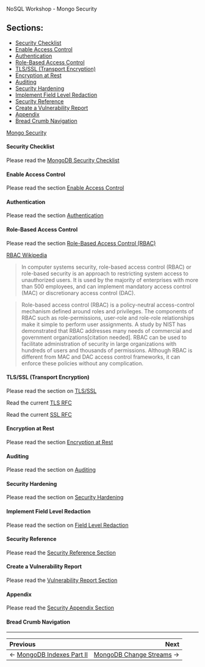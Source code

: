NoSQL Workshop - Mongo Security

## Sections:

* [Security Checklist](#security-checklist)
* [Enable Access Control](#enable-auth)
* [Authentication](#authentication)
* [Role-Based Access Control](#role-based-access-control)
* [TLS/SSL (Transport Encryption)](#tls/ssl-(transport-encryption))
* [Encryption at Rest](#encryption-at-rest)
* [Auditing](#auditing)
* [Security Hardening](#security-hardening)
* [Implement Field Level Redaction](#implement-field-level-redaction)
* [Security Reference](#security-reference)
* [Create a Vulnerability Report](#create-a-vulnerability-report)
* [Appendix](#appendix)
* [Bread Crumb Navigation](#bread-crumb-navigation)

[Mongo Security](https://docs.mongodb.com/manual/security/)

#### Security Checklist

Please read the [MongoDB Security Checklist](https://docs.mongodb.com/manual/administration/security-checklist/)

#### Enable Access Control

Please read the section [Enable Access Control](https://docs.mongodb.com/manual/tutorial/enable-authentication/)

#### Authentication

Please read the section [Authentication](https://docs.mongodb.com/manual/core/authentication/)

#### Role-Based Access Control

Please read the section [Role-Based Access Control (RBAC)](https://docs.mongodb.com/manual/core/authorization/)

[RBAC Wikipedia](https://en.wikipedia.org/wiki/Role-based_access_control)

> In computer systems security, role-based access control (RBAC) or role-based security is an approach to restricting system access to unauthorized users. It is used by the majority of enterprises with more than 500 employees, and can implement mandatory access control (MAC) or discretionary access control (DAC).

> Role-based access control (RBAC) is a policy-neutral access-control mechanism defined around roles and privileges. The components of RBAC such as role-permissions, user-role and role-role relationships make it simple to perform user assignments. A study by NIST has demonstrated that RBAC addresses many needs of commercial and government organizations[citation needed]. RBAC can be used to facilitate administration of security in large organizations with hundreds of users and thousands of permissions. Although RBAC is different from MAC and DAC access control frameworks, it can enforce these policies without any complication.

#### TLS/SSL (Transport Encryption)

Please read the section on [TLS/SSL](https://docs.mongodb.com/manual/core/security-transport-encryption/)

Read the current [TLS RFC](https://tools.ietf.org/html/rfc8446)

Read the current [SSL RFC](https://tools.ietf.org/html/rfc6101)

#### Encryption at Rest

Please read the section [Encryption at Rest](https://docs.mongodb.com/manual/core/security-encryption-at-rest/)

#### Auditing

Please read the section on [Auditing](https://docs.mongodb.com/manual/core/auditing/)

#### Security Hardening

Please read the section on [Security Hardening](https://docs.mongodb.com/manual/core/security-hardening/)

#### Implement Field Level Redaction

Please read the section on [Field Level Redaction](https://docs.mongodb.com/manual/tutorial/implement-field-level-redaction/)

#### Security Reference

Please read the [Security Reference Section](https://docs.mongodb.com/manual/reference/security/)

#### Create a Vulnerability Report

Please read the [Vulnerability Report Section](https://docs.mongodb.com/manual/tutorial/create-a-vulnerability-report/)

#### Appendix

Please read the [Security Appendix Section](https://docs.mongodb.com/manual/appendix/security/)

#### Bread Crumb Navigation
_________________________

Previous | Next
:------- | ---:
← [MongoDB Indexes Part II](./mongodb_indexes_partII.md) | [MongoDB Change Streams](./mongodb_change_streams.md) →
